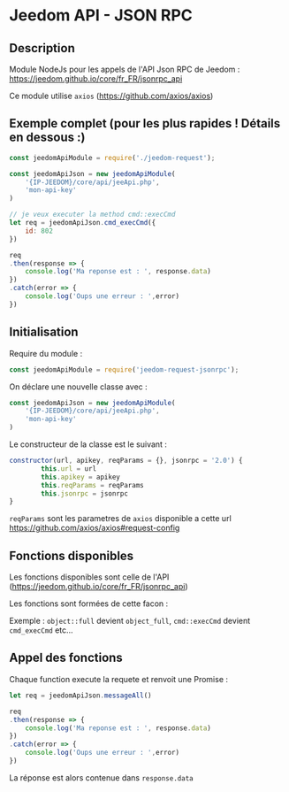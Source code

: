 # Jeedom API - JSON RPC

## Description

Module NodeJs pour les appels de l'API Json RPC de Jeedom : https://jeedom.github.io/core/fr_FR/jsonrpc_api

Ce module utilise `axios` (https://github.com/axios/axios)

## Exemple complet (pour les plus rapides ! Détails en dessous :)

```javascript
const jeedomApiModule = require('./jeedom-request');

const jeedomApiJson = new jeedomApiModule(
    '{IP-JEEDOM}/core/api/jeeApi.php',
    'mon-api-key'
)

// je veux executer la method cmd::execCmd
let req = jeedomApiJson.cmd_execCmd({
    id: 802
})

req
.then(response => {
    console.log('Ma reponse est : ', response.data)
})
.catch(error => {
    console.log('Oups une erreur : ',error)
})

```

## Initialisation

Require du module : 

```javascript
const jeedomApiModule = require('jeedom-request-jsonrpc');
```

On déclare une nouvelle classe avec :

```javascript
const jeedomApiJson = new jeedomApiModule(
    '{IP-JEEDOM}/core/api/jeeApi.php',
    'mon-api-key'
)
```

Le constructeur de la classe est le suivant : 

```javascript
constructor(url, apikey, reqParams = {}, jsonrpc = '2.0') {
        this.url = url
        this.apikey = apikey
        this.reqParams = reqParams
        this.jsonrpc = jsonrpc
}
```

`reqParams` sont les parametres de `axios` disponible a cette url https://github.com/axios/axios#request-config


## Fonctions disponibles

Les fonctions disponibles sont celle de l'API (https://jeedom.github.io/core/fr_FR/jsonrpc_api)

Les fonctions sont formées de cette facon : 

Exemple : `object::full` devient `object_full`, `cmd::execCmd` devient `cmd_execCmd` etc...

## Appel des fonctions

Chaque function execute la requete et renvoit une Promise :

```javascript
let req = jeedomApiJson.messageAll()

req
.then(response => {
    console.log('Ma reponse est : ', response.data)
})
.catch(error => {
    console.log('Oups une erreur : ',error)
})
```

La réponse est alors contenue dans `response.data`




